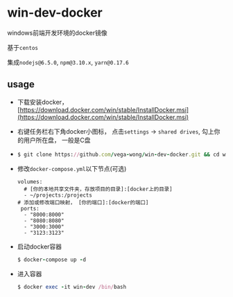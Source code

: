 # win-dev-docker

windows前端开发环境的docker镜像

基于`centos`

集成`nodejs@6.5.0`, `npm@3.10.x`, `yarn@0.17.6`

## usage

- 下载安装docker， [https://download.docker.com/win/stable/InstallDocker.msi](https://download.docker.com/win/stable/InstallDocker.msi)

- 右键任务栏右下角docker小图标， 点击`settings` -> `shared drives`, 勾上你的用户所在盘， 一般是C盘 

- ```ruby
  $ git clone https://github.com/vega-wong/win-dev-docker.git && cd win-dev-docker
  ```

- 修改`docker-compose.yml`以下节点(可选)

  ```
  volumes:
    # [你的本地共享文件夹，存放项目的目录]:[docker上的目录]
    - ~/projects:/projects
  # 添加或修改端口映射， [你的端口]:[docker的端口]
   ports:
    - "8000:8000"
    - "8080:8080"
    - "3000:3000"
    - "3123:3123"
  ```

- 启动docker容器
  
  ```ruby
  $ docker-compose up -d

  ```


- 进入容器

  ```ruby
  $ docker exec -it win-dev /bin/bash
  ```

